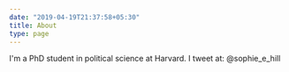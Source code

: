 ```yaml
---
date: "2019-04-19T21:37:58+05:30"
title: About
type: page
---
```


I'm a PhD student in political science at Harvard. I tweet at: @sophie_e_hill  